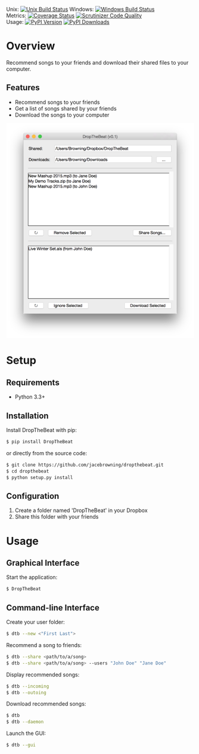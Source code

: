 Unix: [![Unix Build Status](http://img.shields.io/travis/jacebrowning/dropthebeat/develop.svg)](https://travis-ci.org/jacebrowning/dropthebeat) Windows: [![Windows Build Status](https://img.shields.io/appveyor/ci/jacebrowning/dropthebeat/develop.svg)](https://ci.appveyor.com/project/jacebrowning/dropthebeat)<br>Metrics: [![Coverage Status](http://img.shields.io/coveralls/jacebrowning/dropthebeat/develop.svg)](https://coveralls.io/r/jacebrowning/dropthebeat) [![Scrutinizer Code Quality](http://img.shields.io/scrutinizer/g/jacebrowning/dropthebeat.svg)](https://scrutinizer-ci.com/g/jacebrowning/dropthebeat/?branch=develop)<br>Usage: [![PyPI Version](http://img.shields.io/pypi/v/DropTheBeat.svg)](https://pypi.python.org/pypi/DropTheBeat) [![PyPI Downloads](http://img.shields.io/pypi/dm/DropTheBeat.svg)](https://pypi.python.org/pypi/DropTheBeat)

# Overview

Recommend songs to your friends and download their shared files to your computer.

## Features

* Recommend songs to your friends
* Get a list of songs shared by your friends
* Download the songs to your computer

![screenshot](https://raw.githubusercontent.com/jacebrowning/dropthebeat/master/docs/assets/screenshot.png)

# Setup

## Requirements

* Python 3.3+

## Installation

Install DropTheBeat with pip:

```sh
$ pip install DropTheBeat
```

or directly from the source code:

```sh
$ git clone https://github.com/jacebrowning/dropthebeat.git
$ cd dropthebeat
$ python setup.py install
```

## Configuration

1. Create a folder named 'DropTheBeat' in your Dropbox
2. Share this folder with your friends

# Usage

## Graphical Interface

Start the application:

```sh
$ DropTheBeat
```

## Command-line Interface

Create your user folder:

```sh
$ dtb --new <"First Last">
```

Recommend a song to friends:

```sh
$ dtb --share <path/to/a/song>
$ dtb --share <path/to/a/song> --users "John Doe" "Jane Doe"
```

Display recommended songs:

```sh
$ dtb --incoming
$ dtb --outoing
```

Download recommended songs:

```sh
$ dtb
$ dtb --daemon
```

Launch the GUI:

```sh
$ dtb --gui
```
